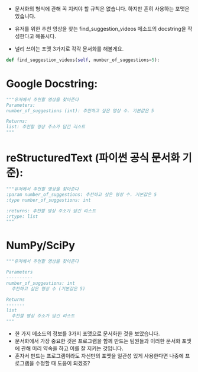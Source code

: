 + 문서화의 형식에 관해 꼭 지켜야 할 규칙은 없습니다. 하지만 흔히 사용하는 포맷은 있습니다.

+ 유저를 위한 추천 영상을 찾는 find_suggestion_videos 메소드의 docstring을 작성한다고 해봅시다. 

+ 널리 쓰이는 포맷 3가지로 각각 문서화를 해볼게요.

```python
def find_suggestion_videos(self, number_of_suggestions=5):
```

# Google Docstring:
```python
"""유저에서 추천할 영상을 찾아준다
Parameters:
number_of_suggestions (int): 추천하고 싶은 영상 수. 기본값은 5

Returns:
list: 추천할 영상 주소가 담긴 리스트
"""
```

# reStructuredText (파이썬 공식 문서화 기준):
```python
"""유저에서 추천할 영상을 찾아준다
:param number_of_suggestions: 추천하고 싶은 영상 수. 기본값은 5
:type number_of_suggestions: int

:returns: 추천할 영상 주소가 담긴 리스트
:rtype: list
"""
```

# NumPy/SciPy
```python
"""유저에서 추천할 영상을 찾아준다

Parameters
----------
number_of_suggestions: int
  추천하고 싶은 영상 수 (기본값은 5)

Returns
-------
list 
  추천할 영상 주소가 담긴 리스트
"""
```
+ 한 가지 메소드의 정보를 3가지 포맷으로 문서화한 것을 보았습니다. 
+ 문서화에서 가장 중요한 것은 프로그램을 함께 만드는 팀원들과 이러한 문서화 포맷에 관해 미리 약속을 하고 이를 잘 지키는 것입니다. 
+ 혼자서 만드는 프로그램이라도 자신만의 포맷을 일관성 있게 사용한다면 나중에 프로그램을 수정할 때 도움이 되겠죠?